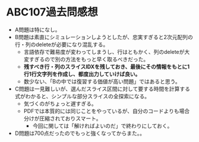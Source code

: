 # ABC107過去問感想

- A問題は特になし。
- B問題は素直にシミュレーションしようとしたが、忠実すぎると2次元配列の行・列のdeleteが必要になり混乱する。
  - 言語依存で難易度が変わってしまうし、行はともかく、列のdeleteが大変すぎるので別の方法をもっと早く取るべきだった。
  - **残すべき行・列のスライスIDXを残しておき、最後にその情報をもとに1行1行文字列を作成し、都度出力していけば良い。**
  - 数少ない、「Bの中では復習する価値が高い問題」ではあると思う。
- C問題は一見難しいが、選んだスライス区間に対して要する時間を計算する式がわかると、シンプルな部分スライスの全探索になる。
  - 気づくのがちょっと遅すぎる。
  - PDFでは本質的には同じことをやっているが、自分のコードよりも場合分けが圧縮されておりスマート。
    - 今回に関しては「解ければよいのだ」で終わりにしておく。
- D問題は700点だったのでもっと強くなってからまた。。
